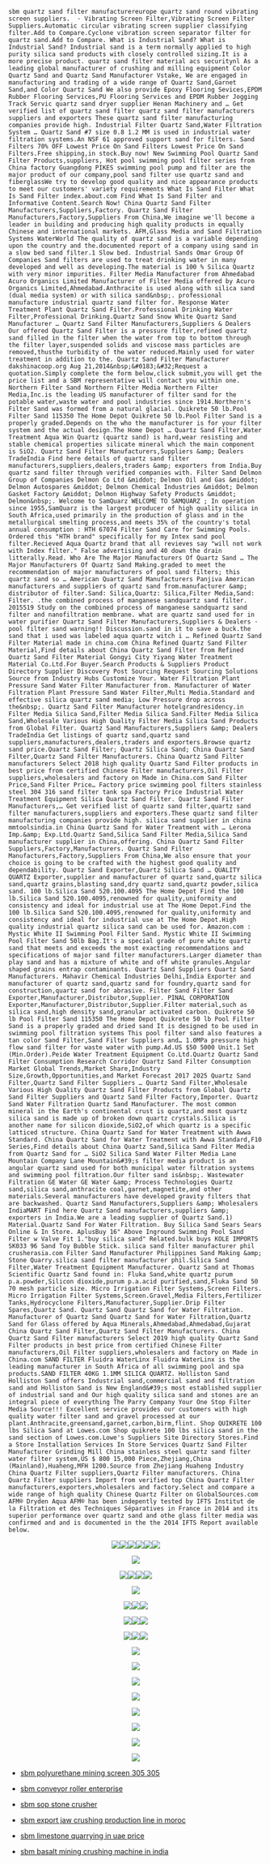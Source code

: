 ```
sbm quartz sand filter manufacturereurope quartz sand round vibrating screen suppliers.  · Vibrating Screen Filter,Vibrating Screen Filter Suppliers.Automatic circular vibrating screen supplier classifying filter.Add to Compare.Cyclone vibration screen separator filter for quartz sand.Add to Compare. What is Industrial Sand? What is Industrial Sand? Industrial sand is a term normally applied to high purity silica sand products with closely controlled sizing.It is a more precise product. quartz sand filter material acs securitynl As a leading global manufacturer of crushing and milling equipment Color Quartz Sand and Quartz Sand Manufacturer Vstake, We are engaged in manufacturing and trading of a wide range of Quartz Sand,Garnet Sand,and Color Quartz Sand We also provide Epoxy Flooring Sevices,EPDM Rubber Flooring Services,PU Flooring Services and EPDM Rubber Jogging Track Servic quartz sand dryer supplier Henan Machinery and … Get verified list of quartz sand filter quartz sand filter manufacturers suppliers and exporters These quartz sand filter manufacturing companies provide high. Industrial Filter Quartz Sand,Water Filtration System … Quartz Sand #7 size 0.8 1.2 MM is used in industrial water filtration systems.An NSF 61 approved support sand for filters. Sand Filters 70% OFF Lowest Price On Sand Filters Lowest Price On Sand Filters.Free shipping,in stock.Buy now! New Swimming Pool Quartz Sand Filter Products,suppliers, Hot pool swimming pool filter series from China factory Guangdong PIKES swimming pool pump and filter are the major product of our company,pool sand filter use quartz sand and fiberglassWe try to develop good quality and nice appearance products to meet our customers' variety requirements What Is Sand Filter What Is Sand Filter index.about.com Find What Is Sand Filter and Informative Content.Search Now! China Quartz Sand Filter Manufacturers,Suppliers,Factory. Quartz Sand Filter Manufacturers,Factory,Suppliers From China,We imagine we'll become a leader in building and producing high quality products in equally Chinese and international markets. AFM,Glass Media and Sand Filtration Systems WaterWorld The quality of quartz sand is a variable depending upon the country and the.documented report of a company using sand in a slow bed sand filter.1 Slow bed. Industrial Sands Omar Group Of Companies Sand filters are used to treat drinking water in many developed and well as developing.The material is 100 % Silica Quartz with very minor impurities. Filter Media Manufacturer from Ahmedabad Acuro Organics Limited Manufacturer of Filter Media offered by Acuro Organics Limited,Ahmedabad.Anthracite is used along with silica sand (dual media system) or with silica sand&nbsp;. professional manufacture industrial quartz sand filter for. Response Water Treatment Plant Quartz Sand Filter.Professional Drinking Water Filter,Professional Drinking.Quartz Sand Snow White Quartz Sand Manufacturer … Quartz Sand Filter Manufacturers,Suppliers & Dealers Our offered Quartz Sand Filter is a pressure filter,refined quartz sand filled in the filter when the water from top to bottom through the filter layer,suspended solids and viscose mass particles are removed,thusthe turbidity of the water reduced.Mainly used for water treatment in addition to the. Quartz Sand Filter Manufacturer dakshinacoop.org Aug 21,2014&nbsp;&#0183;&#32;Request a quotation.Simply complete the form below,click submit,you will get the price list and a SBM representative will contact you within one. Northern Filter Sand Northern Filter Media Northern Filter Media,Inc.is the leading US manufacturer of filter sand for the potable water,waste water and pool industries since 1914.Northern's Filter Sand was formed from a natural glacial. Quikrete 50 lb.Pool Filter Sand 115350 The Home Depot Quikrete 50 lb.Pool Filter Sand is a properly graded.Depends on the who the manufacturer is for your filter system and the actual design.The Home Depot … Quartz Sand Filter,Water Treatment Aqua Win Quartz (quartz sand) is hard,wear resisting and stable chemical properties silicate mineral which the main component is SiO2. Quartz Sand Filter Manufacturers,Suppliers &amp; Dealers TradeIndia Find here details of quartz sand filter manufacturers,suppliers,dealers,traders &amp; exporters from India.Buy quartz sand filter through verified companies with. Filter Sand Delmon Group of Companies Delmon Co Ltd &middot; Delmon Oil and Gas &middot; Delmon Autospares &middot; Delmon Chemical Industries &middot; Delmon Gasket Factory &middot; Delmon Highway Safety Products &middot; Delmon&nbsp;. Welcome to SamQuarz WELCOME TO SAMQUARZ ; In operation since 1955,SamQuarz is the largest producer of high quality silica in South Africa,used primarily in the production of glass and in the metallurgical smelting process,and meets 35% of the country's total annual consumption : HTH 67074 Filter Sand Care for Swimming Pools. Ordered this "HTH brand" specifically for my Intex sand pool filter.Recieved Aqua Quartz brand that all revieves say "will not work with Index filter." False advertising and 40 down the drain litterally.Read. Who Are The Major Manufacturers Of Quartz Sand … The Major Manufacturers Of Quartz Sand Making.graded to meet the recommendation of major manufacturers of pool sand filters; this quartz sand so … American Quartz Sand Manufacturers Panjiva American manufacturers and suppliers of quartz sand from.manufacturer &amp; distributor of filter.Sand: Silica,Quartz: Silica,Filter Media,Sand: Filter. .the combined process of manganese sandquartz sand filter. 2015519 Study on the combined process of manganese sandquartz sand filter and nanofiltration membrane. what are quartz sand used for in water purifier Quartz Sand Filter Manufacturers,Suppliers & Dealers · pool filter sand warning!! Discussion.sand in it to save a buck.the sand that i used was labeled aqua quartz witch i … Refined Quartz Sand Filter Material made in china.com China Refined Quartz Sand Filter Material,Find details about China Quartz Sand Filter from Refined Quartz Sand Filter Material Gongyi City Yiyang Water Treatment Material Co.Ltd.For Buyer.Search Products & Suppliers Product Directory Supplier Discovery Post Sourcing Request Sourcing Solutions Source from Industry Hubs Customize Your. Water Filtration Plant Pressure Sand Water Filter Manufacturer from. Manufacturer of Water Filtration Plant Pressure Sand Water Filter,Multi Media.Standard and effective silica quartz sand media; Low Pressure drop across the&nbsp;. Quartz Sand Filter Manufacturer hotelgrandresidency.in Filter Media Silica Sand,Filter Media Silica Sand.Filter Media Silica Sand,Wholesale Various High Quality Filter Media Silica Sand Products from Global Filter. Quartz Sand Manufacturers,Suppliers &amp; Dealers TradeIndia Get listings of quartz sand,quartz sand suppliers,manufacturers,dealers,traders and exporters.Browse quartz sand price.Quartz Sand Filter; Quartz Silica Sand; China Quartz Sand Filter,Quartz Sand Filter Manufacturers. China Quartz Sand Filter manufacturers Select 2018 high quality Quartz Sand Filter products in best price from certified Chinese Filter manufacturers,Oil Filter suppliers,wholesalers and factory on Made in China.com Sand Filter Price,Sand Filter Price… Factory price swimming pool filters stainless steel 304 316 sand filter tank spa Factory Price Industrial Water Treatment Equipment Silica Quartz Sand Filter. Quartz Sand Filter Manufacturers,… Get verified list of quartz sand filter,quartz sand filter manufacturers,suppliers and exporters.These quartz sand filter manufacturing companies provide high. silica sand supplier in china mmtoolsindia.in China Quartz Sand for Water Treatment with … Lerona Imp.&amp; Exp.Ltd.Quartz Sand,Silica Sand Filter Media,Silica Sand manufacturer supplier in China,offering. China Quartz Sand Filter Suppliers,Factory,Manufacturers. Quartz Sand Filter Manufacturers,Factory,Suppliers From China,We also ensure that your choice is going to be crafted with the highest good quality and dependability. Quartz Sand Exporter,Quartz Silica Sand … QUALITY QUARTZ Exporter,supplier and manufacturer of quartz sand,quartz silica sand,quartz grains,blasting sand,dry quartz sand,quartz powder,silica sand. 100 lb.Silica Sand 520.100.4095 The Home Depot Find the 100 lb.Silica Sand 520.100.4095,renowned for quality,uniformity and consistency and ideal for industrial use at The Home Depot.Find the 100 lb.Silica Sand 520.100.4095,renowned for quality,uniformity and consistency and ideal for industrial use at The Home Depot.High quality industrial quartz silica sand can be used for. Amazon.com : Mystic White II Swimming Pool Filter Sand. Mystic White II Swimming Pool Filter Sand 50lb Bag.It's a special grade of pure white quartz sand that meets and exceeds the most exacting recommendations and specifications of major sand filter manufacturers.Larger diameter than play sand and has a mixture of white and off white granules.Angular shaped grains entrap contaminants. Quartz Sand Suppliers Quartz Sand Manufacturers. Mahavir Chemical Industries Delhi,India Exporter and manufacturer of quartz sand,quartz sand for foundry,quartz sand for construction,quartz sand for abrasive. Filter Sand Filter Sand Exporter,Manufacturer,Distributor,Supplier. PINAL CORPORATION Exporter,Manufacturer,Distributor,Supplier.Filter material,such as silica sand,high density sand,granular activated carbon. Quikrete 50 lb Pool Filter Sand 115350 The Home Depot Quikrete 50 lb Pool Filter Sand is a properly graded and dried sand It is designed to be used in swimming pool filtration systems This pool filter sand also features a tan color Sand Filter,Sand Filter Suppliers and… 1.0MPa pressure high flow sand filter for waste water with pump.Ad.US $50 5000 Unit.1 Set (Min.Order).Peide Water Treatment Equipment Co.Ltd.Quartz Quartz Sand Filter Consumption Research Corridor Quartz Sand Filter Consumption Market Global Trends,Market Share,Industry Size,Growth,Opportunities,and Market Forecast 2017 2025 Quartz Sand Filter,Quartz Sand Filter Suppliers … Quartz Sand Filter,Wholesale Various High Quality Quartz Sand Filter Products from Global Quartz Sand Filter Suppliers and Quartz Sand Filter Factory,Importer. Quartz Sand Water Filtration Quartz Sand Manufacturer. The most common mineral in the Earth's continental crust is quartz,and most quartz silica sand is made up of broken down quartz crystals.Silica is another name for silicon dioxide,SiO2,of which quartz is a specific latticed structure. China Quartz Sand for Water Treatment with Awwa Standard. China Quartz Sand for Water Treatment with Awwa Standard,F10 Series,Find details about China Quartz Sand,Silica Sand Filter Media from Quartz Sand for … SiO2 Silica Sand Water Filter Media Lane Mountain Company Lane Mountain&#39;s filter media product is an angular quartz sand used for both municipal water filtration systems and swimming pool filtration.Our filter sand is&nbsp;. Wastewater Filtration GE Water GE Water &amp; Process Technologies Quartz sand,silica sand,anthracite coal,garnet,magnetite,and other materials.Several manufacturers have developed gravity filters that are backwashed. Quartz Sand Manufacturers,Suppliers &amp; Wholesalers IndiaMART Find here Quartz Sand manufacturers,suppliers &amp; exporters in India.We are a leading supplier of Quartz Sand.1) Material.Quartz Sand For Water Filtration. Buy Silica Sand Sears Sears Online & In Store. AplusBuy 16" Above Inground Swimming Pool Sand Filter w Valve Fit 1."buy silica sand" Related.bulk buys KOLE IMPORTS SK033 96 Sand Toy Bubble Stick. silica sand filter manufacturer phil crusherasia.com Filter Sand Manufacturer Philippines Sand Making &amp; Stone Quarry.silica sand filter manufacturer phil.Silica Sand Filter,Water Treatment Equipment Manufacturer. Quartz Sand at Thomas Scientific Quartz Sand found in: Fluka Sand,white quartz purum p.a.powder,Silicon dioxide,purum p.a.acid purified,sand,Fluka Sand 50 70 mesh particle size. Micro Irrigation Filter Systems,Screen Filters. Micro Irrigation Filter Systems,Screen.Gravel,Media Filters,Fertilizer Tanks,Hydrocyclone Filters,Manufacturer,Supplier.Drip Filter Spares,Quartz Sand. Quartz Sand Quartz Sand for Water Filtration. Manufacturer of Quartz Sand Quartz Sand for Water Filtration,Quartz Sand for Glass offered by Aqua Minerals,Ahmedabad,Ahmedabad,Gujarat China Quartz Sand Filter,Quartz Sand Filter Manufacturers. China Quartz Sand Filter manufacturers Select 2019 high quality Quartz Sand Filter products in best price from certified Chinese Filter manufacturers,Oil Filter suppliers,wholesalers and factory on Made in China.com SAND FILTER Fluidra WaterLinx Fluidra WaterLinx is the leading manufacturer in South Africa of all swimming pool and spa products.SAND FILTER 40KG 1.1MM SILICA QUARTZ. Holliston Sand Holliston Sand offers Industrial sand,commercial sand and filtration sand and Holliston Sand is New England&#39;s most established supplier of industrial sand and Our high quality silica sand and stones are an integral piece of everything The Parry Company Your One Stop Filter Media Source!!! Excellent service provides our customers with high quality water filter sand and gravel processed at our plant.Anthracite,greensand,garnet,carbon,birm,flint. Shop QUIKRETE 100 lbs Silica Sand at Lowes.com Shop quikrete 100 lbs silica sand in the sand section of Lowes.com.Lowe's Suppliers Site Directory Stores.Find a Store Installation Services In Store Services Quartz Sand Filter Manufacturer Grinding Mill China stainless steel quartz sand filter water filter system,US $ 800 15,000 Piece,Zhejiang,China (Mainland),Huaheng,MFH 1200.Source from Zhejiang Huaheng Industry China Quartz Filter suppliers,Quartz Filter manufacturers. China Quartz Filter suppliers Import from verified top China Quartz Filter manufacturers,exporters,wholesalers and factory.Select and compare a wide range of high quality Chinese Quartz Filter on GlobalSources.com AFM® Dryden Aqua AFM® has been indepently tested by IFTS Institut de la Filtration et des Techniques Séparatives in France in 2014 and its superior performance over quartz sand and othe glass filter media was confirmed and and is documented in the the 2014 IFTS Report available below. 
```

<div align="center">
  
<a rel="nofollow" href="https://m.shibang-china.com?f=github&k=sbm+quartz+sand+filter+manufacturer"><img src="https://static.shibang-china.com/en/l.png"></a><img src="https://static.shibang-china.com/en/hw.png"><a rel="nofollow" href="https://m.shibang-china.com/product/?f=github&k=sbm+quartz+sand+filter+manufacturer"><img src="https://static.shibang-china.com/en/p.png"></a><a rel="nofollow" href="https://m.shibang-china.com/cases/?f=github&k=sbm+quartz+sand+filter+manufacturer"><img src="https://static.shibang-china.com/en/c.png"></a><a rel="nofollow" href="https://m.shibang-china.com/news/?f=github&k=sbm+quartz+sand+filter+manufacturer"><img src="https://static.shibang-china.com/en/n.png"></a><a rel="nofollow" href="https://m.shibang-china.com?f=github&k=sbm+quartz+sand+filter+manufacturer"><img src="https://static.shibang-china.com/en/m.png"></a>

<a rel="nofollow" href="https://m.shibang-china.com/product/?f=github&k=sbm+quartz+sand+filter+manufacturer"><img src="https://static.shibang-china.com/en/b.jpg"></a>
  
<a rel="nofollow" href="https://m.shibang-china.com/solution-aggregate.html?f=github&k=sbm+quartz+sand+filter+manufacturer"><img src="https://static.shibang-china.com/en/a.jpg"></a><a rel="nofollow" href="https://m.shibang-china.com/solution-mine.html?f=github&k=sbm+quartz+sand+filter+manufacturer"><img src="https://static.shibang-china.com/en/m.jpg"></a><a rel="nofollow" href="https://m.shibang-china.com/solution-mill.html?f=github&k=sbm+quartz+sand+filter+manufacturer"><img src="https://static.shibang-china.com/en/g.jpg"></a><a rel="nofollow" href="https://m.shibang-china.com/solution-epc.html?f=github&k=sbm+quartz+sand+filter+manufacturer"><img src="https://static.shibang-china.com/en/e.jpg"></a>

<a rel="nofollow" href="https://m.shibang-china.com/product/?f=github&k=sbm+quartz+sand+filter+manufacturer"><img src="https://static.shibang-china.com/en/a-p.png"></a>

<a rel="nofollow" href="https://m.shibang-china.com/product/crusher/c6x.html?f=github&k=sbm+quartz+sand+filter+manufacturer"><img src="https://static.shibang-china.com/en/j.jpg"></a><a rel="nofollow" href="https://m.shibang-china.com/product/crusher/ci5x.html?f=github&k=sbm+quartz+sand+filter+manufacturer"><img src="https://static.shibang-china.com/en/i.jpg"></a><a rel="nofollow" href="https://m.shibang-china.com/product/crusher/hst.html?f=github&k=sbm+quartz+sand+filter+manufacturer"><img src="https://static.shibang-china.com/en/c.jpg"></a>

<a rel="nofollow" href="https://m.shibang-china.com/product/mill/mtw.html?f=github&k=sbm+quartz+sand+filter+manufacturer"><img src="https://static.shibang-china.com/en/mtw.jpg"></a><a rel="nofollow" href="https://m.shibang-china.com/product/mill/scm.html?f=github&k=sbm+quartz+sand+filter+manufacturer"><img src="https://static.shibang-china.com/en/scm.jpg"></a><a rel="nofollow" href="https://m.shibang-china.com/product/mill/lm.html?f=github&k=sbm+quartz+sand+filter+manufacturer"><img src="https://static.shibang-china.com/en/lm.jpg"></a>

<a rel="nofollow" href="https://m.shibang-china.com/product/sand/vsi6x.html?f=github&k=sbm+quartz+sand+filter+manufacturer"><img src="https://static.shibang-china.com/en/6x.jpg"></a><a rel="nofollow" href="https://m.shibang-china.com/product/sand/vu.html?f=github&k=sbm+quartz+sand+filter+manufacturer"><img src="https://static.shibang-china.com/en/vu.jpg"></a><a rel="nofollow" href="https://m.shibang-china.com/product/mobile/klun.html?f=github&k=sbm+quartz+sand+filter+manufacturer"><img src="https://static.shibang-china.com/en/k.jpg"></a>

<a rel="nofollow" href="https://m.shibang-china.com/cases/?f=github&k=sbm+quartz+sand+filter+manufacturer"><img src="https://static.shibang-china.com/en/case.png"></a>

<a rel="nofollow" href="https://m.shibang-china.com/cases/aggregate/202.html?f=github&k=sbm+quartz+sand+filter+manufacturer"><img src="https://static.shibang-china.com/en/c-1.jpg"></a>

<a rel="nofollow" href="https://m.shibang-china.com/cases/aggregate/203.html?f=github&k=sbm+quartz+sand+filter+manufacturer"><img src="https://static.shibang-china.com/en/c-2.jpg"></a>

<a rel="nofollow" href="https://m.shibang-china.com/cases/mill/123.html?f=github&k=sbm+quartz+sand+filter+manufacturer"><img src="https://static.shibang-china.com/en/c-3.jpg"></a>

<a rel="nofollow" href="https://m.shibang-china.com/contact_us.html?f=github&k=sbm+quartz+sand+filter+manufacturer"><img src="https://static.shibang-china.com/en/contact.png"></a>

<a rel="nofollow" href="https://swt.shibang-china.com/?f=github&k=sbm+quartz+sand+filter+manufacturer"><img src="https://static.shibang-china.com/en/chat.png"></a>

<a rel="nofollow" href="https://whatsapp.shibangsoft.com/WhatsApp.php?f=github&k=sbm+quartz+sand+filter+manufacturer"><img src="https://static.shibang-china.com/en/whatsapp.png"></a>

<a rel="nofollow" href="https://m.shibang-china.com/?f=github&k=sbm+quartz+sand+filter+manufacturer"><img src="https://static.shibang-china.com/en/website.png"></a>

</div>


* [sbm polyurethane mining screen 305 305](sbm%20polyurethane%20mining%20screen%20305%20305.md)

* [sbm conveyor roller enterprise](sbm%20conveyor%20roller%20enterprise.md)

* [sbm sop stone crusher](sbm%20sop%20stone%20crusher.md)

* [sbm export jaw crushing production line in moroc](sbm%20export%20jaw%20crushing%20production%20line%20in%20moroc.md)

* [sbm limestone quarrying in uae price](sbm%20limestone%20quarrying%20in%20uae%20price.md)

* [sbm basalt mining crushing machine in india](sbm%20basalt%20mining%20crushing%20machine%20in%20india.md)